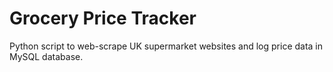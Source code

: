 # Grocery Price Tracker

Python script to web-scrape UK supermarket websites and log price data in MySQL database. 
